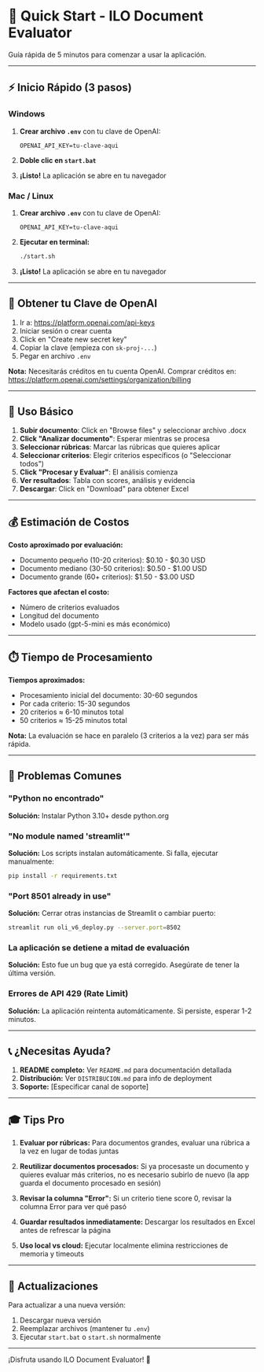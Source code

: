 # 🚀 Quick Start - ILO Document Evaluator

Guía rápida de 5 minutos para comenzar a usar la aplicación.

---

## ⚡ Inicio Rápido (3 pasos)

### Windows

1. **Crear archivo `.env`** con tu clave de OpenAI:
   ```
   OPENAI_API_KEY=tu-clave-aqui
   ```

2. **Doble clic en `start.bat`**

3. **¡Listo!** La aplicación se abre en tu navegador

### Mac / Linux

1. **Crear archivo `.env`** con tu clave de OpenAI:
   ```
   OPENAI_API_KEY=tu-clave-aqui
   ```

2. **Ejecutar en terminal:**
   ```bash
   ./start.sh
   ```

3. **¡Listo!** La aplicación se abre en tu navegador

---

## 🔑 Obtener tu Clave de OpenAI

1. Ir a: https://platform.openai.com/api-keys
2. Iniciar sesión o crear cuenta
3. Click en "Create new secret key"
4. Copiar la clave (empieza con `sk-proj-...`)
5. Pegar en archivo `.env`

**Nota:** Necesitarás créditos en tu cuenta OpenAI. Comprar créditos en: https://platform.openai.com/settings/organization/billing

---

## 📝 Uso Básico

1. **Subir documento**: Click en "Browse files" y seleccionar archivo .docx
2. **Click "Analizar documento"**: Esperar mientras se procesa
3. **Seleccionar rúbricas**: Marcar las rúbricas que quieres aplicar
4. **Seleccionar criterios**: Elegir criterios específicos (o "Seleccionar todos")
5. **Click "Procesar y Evaluar"**: El análisis comienza
6. **Ver resultados**: Tabla con scores, análisis y evidencia
7. **Descargar**: Click en "Download" para obtener Excel

---

## 💰 Estimación de Costos

**Costo aproximado por evaluación:**
- Documento pequeño (10-20 criterios): $0.10 - $0.30 USD
- Documento mediano (30-50 criterios): $0.50 - $1.00 USD
- Documento grande (60+ criterios): $1.50 - $3.00 USD

**Factores que afectan el costo:**
- Número de criterios evaluados
- Longitud del documento
- Modelo usado (gpt-5-mini es más económico)

---

## ⏱️ Tiempo de Procesamiento

**Tiempos aproximados:**
- Procesamiento inicial del documento: 30-60 segundos
- Por cada criterio: 15-30 segundos
- 20 criterios ≈ 6-10 minutos total
- 50 criterios ≈ 15-25 minutos total

**Nota:** La evaluación se hace en paralelo (3 criterios a la vez) para ser más rápida.

---

## 🐛 Problemas Comunes

### "Python no encontrado"
**Solución:** Instalar Python 3.10+ desde python.org

### "No module named 'streamlit'"
**Solución:** Los scripts instalan automáticamente. Si falla, ejecutar manualmente:
```bash
pip install -r requirements.txt
```

### "Port 8501 already in use"
**Solución:** Cerrar otras instancias de Streamlit o cambiar puerto:
```bash
streamlit run oli_v6_deploy.py --server.port=8502
```

### La aplicación se detiene a mitad de evaluación
**Solución:** Esto fue un bug que ya está corregido. Asegúrate de tener la última versión.

### Errores de API 429 (Rate Limit)
**Solución:** La aplicación reintenta automáticamente. Si persiste, esperar 1-2 minutos.

---

## 📞 ¿Necesitas Ayuda?

1. **README completo:** Ver `README.md` para documentación detallada
2. **Distribución:** Ver `DISTRIBUCION.md` para info de deployment
3. **Soporte:** [Especificar canal de soporte]

---

## 🎓 Tips Pro

1. **Evaluar por rúbricas:** Para documentos grandes, evaluar una rúbrica a la vez en lugar de todas juntas

2. **Reutilizar documentos procesados:** Si ya procesaste un documento y quieres evaluar más criterios, no es necesario subirlo de nuevo (la app guarda el documento procesado en sesión)

3. **Revisar la columna "Error":** Si un criterio tiene score 0, revisar la columna Error para ver qué pasó

4. **Guardar resultados inmediatamente:** Descargar los resultados en Excel antes de refrescar la página

5. **Uso local vs cloud:** Ejecutar localmente elimina restricciones de memoria y timeouts

---

## 🔄 Actualizaciones

Para actualizar a una nueva versión:
1. Descargar nueva versión
2. Reemplazar archivos (mantener tu `.env`)
3. Ejecutar `start.bat` o `start.sh` normalmente

---

¡Disfruta usando ILO Document Evaluator! 🎉
